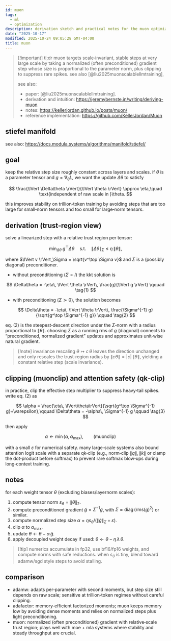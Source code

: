 ```yaml
---
id: muon
tags:
  - ml
  - optimization
description: derivation sketch and practical notes for the muon optimizer
date: "2025-10-17"
modified: 2025-10-24 09:05:28 GMT-04:00
title: muon
---
```


> [!important] tl;dr
> muon targets scale‑invariant, stable steps at very large scale by taking a normalized (often preconditioned) gradient step whose size is proportional to the parameter norm, plus clipping to suppress rare spikes. see also [@liu2025muonscalablellmtraining],
>
> see also:
>
> - paper: [@liu2025muonscalablellmtraining].
> - derivation and intuition: https://jeremybernste.in/writing/deriving-muon
> - notes: https://kellerjordan.github.io/posts/muon/
> - reference implementation: https://github.com/KellerJordan/Muon

## stiefel manifold

see also: https://docs.modula.systems/algorithms/manifold/stiefel/

## goal

keep the relative step size roughly constant across layers and scales. if $\theta$ is a parameter tensor and $g=\nabla_\theta L$, we want the update $\Delta\theta$ to satisfy

$$
\frac{\lVert \Delta\theta \rVert}{\lVert \theta \rVert} \approx \eta,\quad \text{independent of raw scale in }\theta.
$$

this improves stability on trillion‑token training by avoiding steps that are too large for small‑norm tensors and too small for large‑norm tensors.

## derivation (trust‑region view)

solve a linearized step with a relative trust region per tensor:

$$
\min_{\Delta\theta}\; g^\top \Delta\theta\quad \text{s.t.}\quad \lVert \Delta\theta \rVert_\Sigma \le \eta\, \lVert \theta \rVert,
$$

where $\lVert v \rVert_\Sigma = \sqrt{v^\top \Sigma v}$ and $\Sigma$ is a (possibly diagonal) preconditioner.

- without preconditioning ($\Sigma=I$) the kkt solution is

$$
\Delta\theta = -\eta\, \lVert \theta \rVert\, \frac{g}{\lVert g \rVert} \qquad \tag{1}
$$

- with preconditioning ($\Sigma\succ 0$), the solution becomes

$$
\Delta\theta = -\eta\, \lVert \theta \rVert\, \frac{\Sigma^{-1} g}{\sqrt{g^\top \Sigma^{-1} g}} \qquad \tag{2}
$$

eq. (2) is the steepest‑descent direction under the $\Sigma$‑norm with a radius proportional to $\lVert\theta\rVert$. choosing $\Sigma$ as a running rms of $g$ (diagonal) connects to “preconditioned, normalized gradient” updates and approximates unit‑wise natural gradient.

> [!note] invariance
> rescaling $\theta \mapsto c\,\theta$ leaves the direction unchanged and only rescales the trust‑region radius by $\lVert c\theta\rVert = |c|\,\lVert\theta\rVert$, yielding a constant relative step (scale invariance).

## clipping (muonclip) and attention safety (qk‑clip)

in practice, clip the effective step multiplier to suppress heavy‑tail spikes. write eq. (2) as

$$
\alpha = \frac{\eta\, \lVert\theta\rVert}{\sqrt{g^\top \Sigma^{-1} g}+\varepsilon},\qquad \Delta\theta = -\alpha\, \Sigma^{-1} g \qquad \tag{3}
$$

then apply

$$
\alpha \leftarrow \min(\alpha,\, \alpha_{\max}), \qquad \text{(muonclip)} \qquad \tag{4}
$$

with a small $\varepsilon$ for numerical safety. many large‑scale systems also bound attention logit scale with a separate qk‑clip (e.g., norm‑clip $\lVert q\rVert,\lVert k\rVert$ or clamp the dot‑product before softmax) to prevent rare softmax blow‑ups during long‑context training.

## notes

for each weight tensor $\theta$ (excluding biases/layernorm scales):

1. compute tensor norm $s_\theta = \lVert\theta\rVert_2$.
2. compute preconditioned gradient $\tilde g = \Sigma^{-1} g$, with $\Sigma \approx \operatorname{diag}(\text{rms}(g)^2)$ or similar.
3. compute normalized step size $\alpha = \eta s_\theta/(\lVert \tilde g \rVert_\Sigma + \varepsilon)$.
4. clip $\alpha$ to $\alpha_{\max}$.
5. update $\theta \leftarrow \theta - \alpha\, \tilde g$.
6. apply decoupled weight decay if used: $\theta \leftarrow \theta - \eta\,\lambda\,\theta$.

> [!tip] numerics
> accumulate in fp32, use bf16/fp16 weights, and compute norms with safe reductions. when $s_\theta$ is tiny, blend toward adamw/sgd style steps to avoid stalling.

## comparison

- adamw: adapts per‑parameter with second moments, but step size still depends on raw scale; sensitive at trillion‑token regimes without careful clipping.
- adafactor: memory‑efficient factorized moments; muon keeps memory low by avoiding dense moments and relies on normalized steps plus light preconditioning.
- muon: normalized (often preconditioned) gradient with relative‑scale trust region; plays well with moe + mla systems where stability and steady throughput are crucial.
